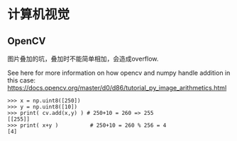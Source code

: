 # 计算机视觉

## OpenCV

图片叠加的坑，叠加时不能简单相加，会造成overflow.

See here for more information on how opencv and numpy handle addition in this case: https://docs.opencv.org/master/d0/d86/tutorial_py_image_arithmetics.html

```
>>> x = np.uint8([250])
>>> y = np.uint8([10])
>>> print( cv.add(x,y) ) # 250+10 = 260 => 255
[[255]]
>>> print( x+y )          # 250+10 = 260 % 256 = 4
[4]
```